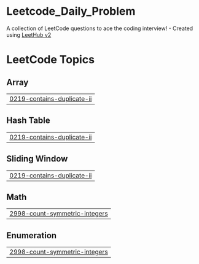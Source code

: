 # Leetcode_Daily_Problem
A collection of LeetCode questions to ace the coding interview! - Created using [LeetHub v2](https://github.com/arunbhardwaj/LeetHub-2.0)

<!---LeetCode Topics Start-->
# LeetCode Topics
## Array
|  |
| ------- |
| [0219-contains-duplicate-ii](https://github.com/Vansh-13/Leetcode_Daily_Problem/tree/master/0219-contains-duplicate-ii) |
## Hash Table
|  |
| ------- |
| [0219-contains-duplicate-ii](https://github.com/Vansh-13/Leetcode_Daily_Problem/tree/master/0219-contains-duplicate-ii) |
## Sliding Window
|  |
| ------- |
| [0219-contains-duplicate-ii](https://github.com/Vansh-13/Leetcode_Daily_Problem/tree/master/0219-contains-duplicate-ii) |
## Math
|  |
| ------- |
| [2998-count-symmetric-integers](https://github.com/Vansh-13/Leetcode_Daily_Problem/tree/master/2998-count-symmetric-integers) |
## Enumeration
|  |
| ------- |
| [2998-count-symmetric-integers](https://github.com/Vansh-13/Leetcode_Daily_Problem/tree/master/2998-count-symmetric-integers) |
<!---LeetCode Topics End-->